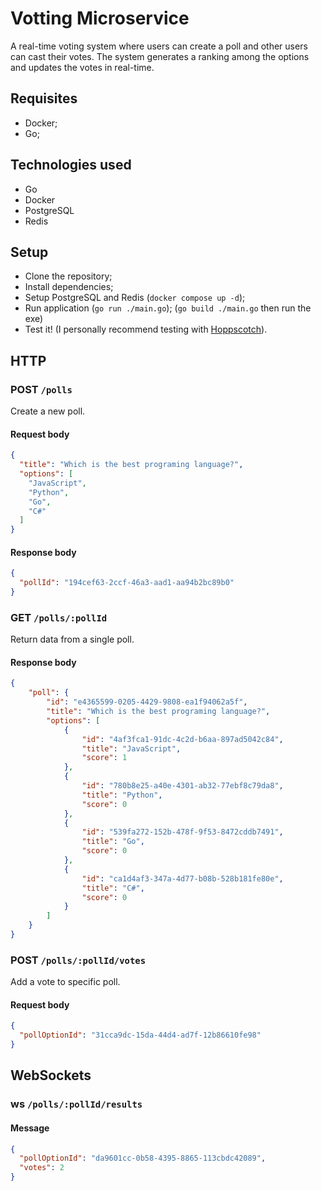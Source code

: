 # Votting Microservice
<!---

 add img later

-->
A real-time voting system where users can create a poll and other users can cast their votes. The system generates a ranking among the options and updates the votes in real-time.

## Requisites
- Docker;
- Go;

## Technologies used
- Go
- Docker
- PostgreSQL
- Redis

## Setup
- Clone the repository;
- Install dependencies;
- Setup PostgreSQL and Redis (`docker compose up -d`);
- Run application
    (`go run ./main.go`);
    (`go build ./main.go` then run the exe)
- Test it! (I personally recommend testing with [Hoppscotch](https://hoppscotch.io/)).

## HTTP

### POST `/polls`

Create a new poll.

#### Request body

```json
{
  "title": "Which is the best programing language?",
  "options": [
    "JavaScript",
    "Python",
    "Go",
    "C#"
  ]
}
```

#### Response body

```json
{
  "pollId": "194cef63-2ccf-46a3-aad1-aa94b2bc89b0"
}
```

### GET `/polls/:pollId`

Return data from a single poll.

#### Response body

```json
{
	"poll": {
		"id": "e4365599-0205-4429-9808-ea1f94062a5f",
		"title": "Which is the best programing language?",
		"options": [
			{
				"id": "4af3fca1-91dc-4c2d-b6aa-897ad5042c84",
				"title": "JavaScript",
				"score": 1
			},
			{
				"id": "780b8e25-a40e-4301-ab32-77ebf8c79da8",
				"title": "Python",
				"score": 0
			},
			{
				"id": "539fa272-152b-478f-9f53-8472cddb7491",
				"title": "Go",
				"score": 0
			},
			{
				"id": "ca1d4af3-347a-4d77-b08b-528b181fe80e",
				"title": "C#",
				"score": 0
			}
		]
	}
}
```

### POST `/polls/:pollId/votes`

Add a vote to specific poll.

#### Request body

```json
{
  "pollOptionId": "31cca9dc-15da-44d4-ad7f-12b86610fe98"
}
```

## WebSockets

### ws `/polls/:pollId/results`

#### Message

```json
{
  "pollOptionId": "da9601cc-0b58-4395-8865-113cbdc42089",
  "votes": 2
}
```
